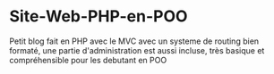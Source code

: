 # Site-Web-PHP-en-POO

Petit blog fait en PHP avec le MVC avec un systeme de routing bien formaté, une partie d'administration est
aussi incluse, très basique et compréhensible pour les debutant en POO
